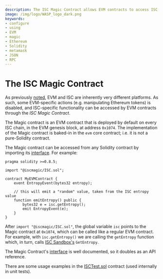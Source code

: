 ```yaml
---
description: The ISC Magic Contract allows EVM contracts to access ISC functionality.
image: /img/logo/WASP_logo_dark.png
keywords:
- configure
- using
- EVM
- magic
- Ethereum
- Solidity
- metamask
- JSON
- RPC
---
```

# The ISC Magic Contract

As previously [noted](compatibility.md), EVM and ISC are inherently very different platforms.
As such, some EVM-specific actions (e.g. manipulating Ethereum tokens) is disabled, and ISC-specific functionality can be accessed by EVM contracts through the _ISC Magic Contract_.

The Magic contract is an EVM contract that is deployed by default on every ISC chain, in the EVM genesis block, at address `0x1074`.
The implementation of the Magic contract is baked-in in the `evm` core contract; i.e. it is not a pure-Solidity contract.

The Magic contract can be accessed from any Solidity contract by importing its [interface](https://github.com/iotaledger/wasp/blob/develop/packages/vm/core/evm/iscmagic/ISC.sol). For example:

```solidity
pragma solidity >=0.8.5;

import "@iscmagic/ISC.sol";

contract MyEVMContract {
    event EntropyEvent(bytes32 entropy);

    // this will emit a "random" value, taken from the ISC entropy value
    function emitEntropy() public {
        bytes32 e = isc.getEntropy();
        emit EntropyEvent(e);
    }
}
```

After `import "@iscmagic/ISC.sol"`, the global variable `isc` points to the
Magic contract at `0x1074`, which can be called like a regular EVM contract.
For example, with `isc.getEntropy()` we are calling the `getEntropy` function which, in turn, calls [ISC Sandbox's](../core_concepts/sandbox.md) `GetEntropy`.

The Magic Contract's [interface](https://github.com/iotaledger/wasp/blob/develop/packages/vm/core/evm/iscmagic/ISC.sol) is well documented, so it doubles as an API reference.

There are some usage examples in the [ISCTest.sol](https://github.com/iotaledger/wasp/blob/develop/packages/evm/evmtest/ISCTest.sol) contract (used internally in unit tests).
